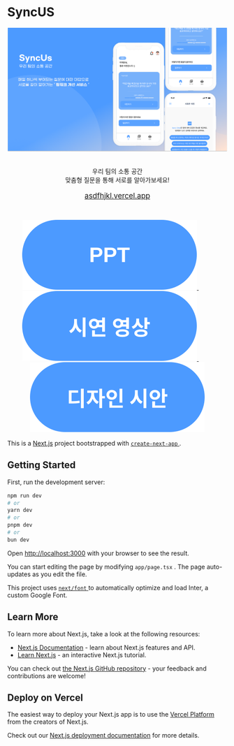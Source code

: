 # **SyncUS**

<div align="center">
	<img src="assets/Banner.png" />
	<br />
	<br />
	<p>
		우리 팀의 소통 공간<br />맞춤형 질문을 통해 서로를 알아가보세요!<br /><br />
		<a href="http://sync-us.vercel.app"><big>asdfhjkl.vercel.app</big></a
		><br />
	</p>
	<br />
	<p align="center">
		<a href="assets/PPT.pdf">
			<img src="assets/ppt.svg" />
		</a>
    &nbsp;&nbsp;&nbsp;&nbsp;&nbsp;&nbsp;&nbsp;&nbsp;
		<a href="https://youtube.com/shorts/Ppv1x-yG5mw?feature=share">
			<img src="assets/시연 영상.svg" />
		</a>
    &nbsp;&nbsp;&nbsp;&nbsp;&nbsp;&nbsp;&nbsp;&nbsp;
		<a href="https://example.com/design">
			<img src="assets/디자인 시안.svg" />
		</a>
	</p>
</div>

This is a [Next.js](https://nextjs.org/) project bootstrapped with [ `create-next-app` ](https://github.com/vercel/next.js/tree/canary/packages/create-next-app).

## Getting Started

First, run the development server:

```bash
npm run dev
# or
yarn dev
# or
pnpm dev
# or
bun dev
```

Open [http://localhost:3000](http://localhost:3000) with your browser to see the result.

You can start editing the page by modifying `app/page.tsx` . The page auto-updates as you edit the file.

This project uses [ `next/font` ](https://nextjs.org/docs/basic-features/font-optimization) to automatically optimize and load Inter, a custom Google Font.

## Learn More

To learn more about Next.js, take a look at the following resources:

-   [Next.js Documentation](https://nextjs.org/docs) - learn about Next.js features and API.
-   [Learn Next.js](https://nextjs.org/learn) - an interactive Next.js tutorial.

You can check out [the Next.js GitHub repository](https://github.com/vercel/next.js/) - your feedback and contributions are welcome!

## Deploy on Vercel

The easiest way to deploy your Next.js app is to use the [Vercel Platform](https://vercel.com/new?utm_medium=default-template&filter=next.js&utm_source=create-next-app&utm_campaign=create-next-app-readme) from the creators of Next.js.

Check out our [Next.js deployment documentation](https://nextjs.org/docs/deployment) for more details.

